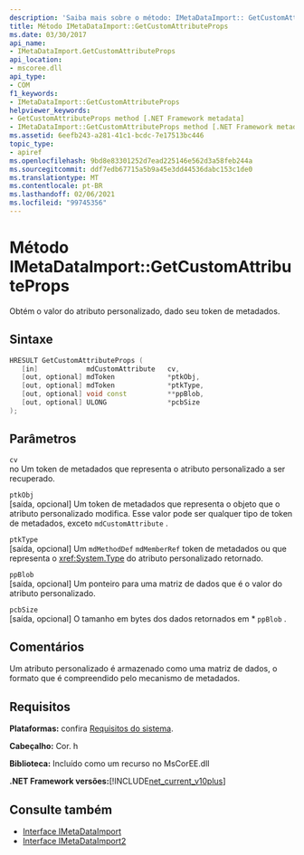 ```yaml
---
description: 'Saiba mais sobre o método: IMetaDataImport:: GetCustomAttributeProps'
title: Método IMetaDataImport::GetCustomAttributeProps
ms.date: 03/30/2017
api_name:
- IMetaDataImport.GetCustomAttributeProps
api_location:
- mscoree.dll
api_type:
- COM
f1_keywords:
- IMetaDataImport::GetCustomAttributeProps
helpviewer_keywords:
- GetCustomAttributeProps method [.NET Framework metadata]
- IMetaDataImport::GetCustomAttributeProps method [.NET Framework metadata]
ms.assetid: 6eefb243-a281-41c1-bcdc-7e17513bc446
topic_type:
- apiref
ms.openlocfilehash: 9bd8e83301252d7ead225146e562d3a58feb244a
ms.sourcegitcommit: ddf7edb67715a5b9a45e3dd44536dabc153c1de0
ms.translationtype: MT
ms.contentlocale: pt-BR
ms.lasthandoff: 02/06/2021
ms.locfileid: "99745356"
---
```

# <a name="imetadataimportgetcustomattributeprops-method"></a>Método IMetaDataImport::GetCustomAttributeProps

Obtém o valor do atributo personalizado, dado seu token de metadados.  
  
## <a name="syntax"></a>Sintaxe  
  
```cpp  
HRESULT GetCustomAttributeProps (  
   [in]            mdCustomAttribute   cv,  
   [out, optional] mdToken             *ptkObj,  
   [out, optional] mdToken             *ptkType,  
   [out, optional] void const          **ppBlob,  
   [out, optional] ULONG               *pcbSize  
);  
```  
  
## <a name="parameters"></a>Parâmetros  

 `cv`  
 no Um token de metadados que representa o atributo personalizado a ser recuperado.  
  
 `ptkObj`  
 [saída, opcional] Um token de metadados que representa o objeto que o atributo personalizado modifica. Esse valor pode ser qualquer tipo de token de metadados, exceto `mdCustomAttribute` .  
  
 `ptkType`  
 [saída, opcional] Um `mdMethodDef` `mdMemberRef` token de metadados ou que representa o <xref:System.Type> do atributo personalizado retornado.  
  
 `ppBlob`  
 [saída, opcional] Um ponteiro para uma matriz de dados que é o valor do atributo personalizado.  
  
 `pcbSize`  
 [saída, opcional] O tamanho em bytes dos dados retornados em * `ppBlob` .  
  
## <a name="remarks"></a>Comentários  

 Um atributo personalizado é armazenado como uma matriz de dados, o formato que é compreendido pelo mecanismo de metadados.  
  
## <a name="requirements"></a>Requisitos  

 **Plataformas:** confira [Requisitos do sistema](../../get-started/system-requirements.md).  
  
 **Cabeçalho:** Cor. h  
  
 **Biblioteca:** Incluído como um recurso no MsCorEE.dll  
  
 **.NET Framework versões:**[!INCLUDE[net_current_v10plus](../../../../includes/net-current-v10plus-md.md)]  
  
## <a name="see-also"></a>Consulte também

- [Interface IMetaDataImport](imetadataimport-interface.md)
- [Interface IMetaDataImport2](imetadataimport2-interface.md)
